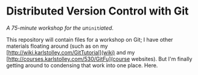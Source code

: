 # Distributed Version Control with Git
_A 75-minute workshop for the un_```init```_iated_.

This repository will contain files for a workshop on Git; I have other materials
floating around (such as on my [http://wiki.karlstolley.com/GitTutorial](wiki)
and my [http://courses.karlstolley.com/530/GitFu](course websites). But I'm
finally getting around to condensing that work into one place. Here.
